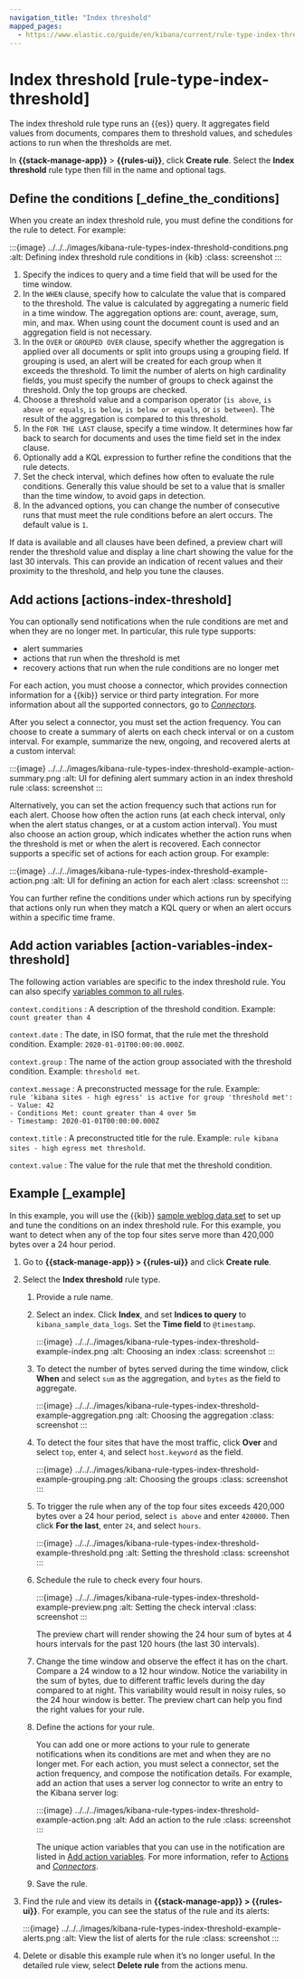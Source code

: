 ```yaml
---
navigation_title: "Index threshold"
mapped_pages:
  - https://www.elastic.co/guide/en/kibana/current/rule-type-index-threshold.html
---
```


# Index threshold [rule-type-index-threshold]

The index threshold rule type runs an {{es}} query. It aggregates field values from documents, compares them to threshold values, and schedules actions to run when the thresholds are met.

In **{{stack-manage-app}}** > **{{rules-ui}}**, click **Create rule**. Select the **Index threshold** rule type then fill in the name and optional tags.

## Define the conditions [_define_the_conditions]

When you create an index threshold rule, you must define the conditions for the rule to detect. For example:

:::{image} ../../../images/kibana-rule-types-index-threshold-conditions.png
:alt: Defining index threshold rule conditions in {kib}
:class: screenshot
:::

1. Specify the indices to query and a time field that will be used for the time window.
2. In the `WHEN` clause, specify how to calculate the value that is compared to the threshold. The value is calculated by aggregating a numeric field in a time window. The aggregation options are: count, average, sum, min, and max. When using count the document count is used and an aggregation field is not necessary.
3. In the `OVER` or `GROUPED OVER` clause, specify whether the aggregation is applied over all documents or split into groups using a grouping field. If grouping is used, an alert will be created for each group when it exceeds the threshold. To limit the number of alerts on high cardinality fields, you must specify the number of groups to check against the threshold. Only the top groups are checked.
4. Choose a threshold value and a comparison operator (`is above`, `is above or equals`, `is below`, `is below or equals`, or `is between`). The result of the aggregation is compared to this threshold.
5. In the `FOR THE LAST` clause, specify a time window. It determines how far back to search for documents and uses the time field set in the index clause.
6. Optionally add a KQL expression to further refine the conditions that the rule detects.
7. Set the check interval, which defines how often to evaluate the rule conditions. Generally this value should be set to a value that is smaller than the time window, to avoid gaps in detection.
8. In the advanced options, you can change the number of consecutive runs that must meet the rule conditions before an alert occurs. The default value is `1`.

If data is available and all clauses have been defined, a preview chart will render the threshold value and display a line chart showing the value for the last 30 intervals. This can provide an indication of recent values and their proximity to the threshold, and help you tune the clauses.

## Add actions [actions-index-threshold]

You can optionally send notifications when the rule conditions are met and when they are no longer met. In particular, this rule type supports:

* alert summaries
* actions that run when the threshold is met
* recovery actions that run when the rule conditions are no longer met

For each action, you must choose a connector, which provides connection information for a {{kib}} service or third party integration. For more information about all the supported connectors, go to [*Connectors*](../../../deploy-manage/manage-connectors.md).

After you select a connector, you must set the action frequency. You can choose to create a summary of alerts on each check interval or on a custom interval. For example, summarize the new, ongoing, and recovered alerts at a custom interval:

:::{image} ../../../images/kibana-rule-types-index-threshold-example-action-summary.png
:alt: UI for defining alert summary action in an index threshold rule
:class: screenshot
:::

Alternatively, you can set the action frequency such that actions run for each alert. Choose how often the action runs (at each check interval, only when the alert status changes, or at a custom action interval). You must also choose an action group, which indicates whether the action runs when the threshold is met or when the alert is recovered. Each connector supports a specific set of actions for each action group. For example:

:::{image} ../../../images/kibana-rule-types-index-threshold-example-action.png
:alt: UI for defining an action for each alert
:class: screenshot
:::

You can further refine the conditions under which actions run by specifying that actions only run when they match a KQL query or when an alert occurs within a specific time frame.

## Add action variables [action-variables-index-threshold]

The following action variables are specific to the index threshold rule. You can also specify [variables common to all rules](rule-action-variables.md).

`context.conditions`
:   A description of the threshold condition. Example: `count greater than 4`

`context.date`
:   The date, in ISO format, that the rule met the threshold condition. Example: `2020-01-01T00:00:00.000Z`.

`context.group`
:   The name of the action group associated with the threshold condition. Example: `threshold met`.

`context.message`
:   A preconstructed message for the rule. Example:<br> `rule 'kibana sites - high egress' is active for group 'threshold met':`<br> `- Value: 42`<br> `- Conditions Met: count greater than 4 over 5m`<br> `- Timestamp: 2020-01-01T00:00:00.000Z`

`context.title`
:   A preconstructed title for the rule. Example: `rule kibana sites - high egress met threshold`.

`context.value`
:   The value for the rule that met the threshold condition.

## Example [_example]

In this example, you will use the {{kib}} [sample weblog data set](https://www.elastic.co/guide/en/kibana/current/add-sample-data.html) to set up and tune the conditions on an index threshold rule. For this example, you want to detect when any of the top four sites serve more than 420,000 bytes over a 24 hour period.

1. Go to **{{stack-manage-app}} > {{rules-ui}}** and click **Create rule**.
2. Select the **Index threshold** rule type.

    1. Provide a rule name.
    2. Select an index. Click **Index**, and set **Indices to query** to `kibana_sample_data_logs`. Set the **Time field** to `@timestamp`.

        :::{image} ../../../images/kibana-rule-types-index-threshold-example-index.png
        :alt: Choosing an index
        :class: screenshot
        :::

    3. To detect the number of bytes served during the time window, click **When** and select `sum` as the aggregation, and `bytes` as the field to aggregate.

        :::{image} ../../../images/kibana-rule-types-index-threshold-example-aggregation.png
        :alt: Choosing the aggregation
        :class: screenshot
        :::

    4. To detect the four sites that have the most traffic, click **Over** and select `top`, enter `4`, and select `host.keyword` as the field.

        :::{image} ../../../images/kibana-rule-types-index-threshold-example-grouping.png
        :alt: Choosing the groups
        :class: screenshot
        :::

    5. To trigger the rule when any of the top four sites exceeds 420,000 bytes over a 24 hour period, select `is above` and enter `420000`. Then click **For the last**, enter `24`, and select `hours`.

        :::{image} ../../../images/kibana-rule-types-index-threshold-example-threshold.png
        :alt: Setting the threshold
        :class: screenshot
        :::

    6. Schedule the rule to check every four hours.

        :::{image} ../../../images/kibana-rule-types-index-threshold-example-preview.png
        :alt: Setting the check interval
        :class: screenshot
        :::

        The preview chart will render showing the 24 hour sum of bytes at 4 hours intervals for the past 120 hours (the last 30 intervals).

    7. Change the time window and observe the effect it has on the chart. Compare a 24 window to a 12 hour window. Notice the variability in the sum of bytes, due to different traffic levels during the day compared to at night. This variability would result in noisy rules, so the 24 hour window is better. The preview chart can help you find the right values for your rule.
    8. Define the actions for your rule.

        You can add one or more actions to your rule to generate notifications when its conditions are met and when they are no longer met. For each action, you must select a connector, set the action frequency, and compose the notification details. For example, add an action that uses a server log connector to write an entry to the Kibana server log:

        :::{image} ../../../images/kibana-rule-types-index-threshold-example-action.png
        :alt: Add an action to the rule
        :class: screenshot
        :::

        The unique action variables that you can use in the notification are listed in [Add action variables](#action-variables-index-threshold). For more information, refer to [Actions](create-manage-rules.md#defining-rules-actions-details) and [*Connectors*](../../../deploy-manage/manage-connectors.md).

    9. Save the rule.

3. Find the rule and view its details in **{{stack-manage-app}} > {{rules-ui}}**. For example, you can see the status of the rule and its alerts:

    :::{image} ../../../images/kibana-rule-types-index-threshold-example-alerts.png
    :alt: View the list of alerts for the rule
    :class: screenshot
    :::

4. Delete or disable this example rule when it’s no longer useful. In the detailed rule view, select **Delete rule** from the actions menu.
